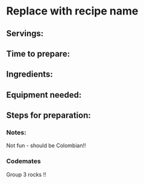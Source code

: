 # Replace with recipe name

## Servings: 

## Time to prepare: 

## Ingredients:


## Equipment needed:


## Steps for preparation:



### Notes:

Not fun - should be Colombian!!

### Codemates #
Group 3 rocks !!
